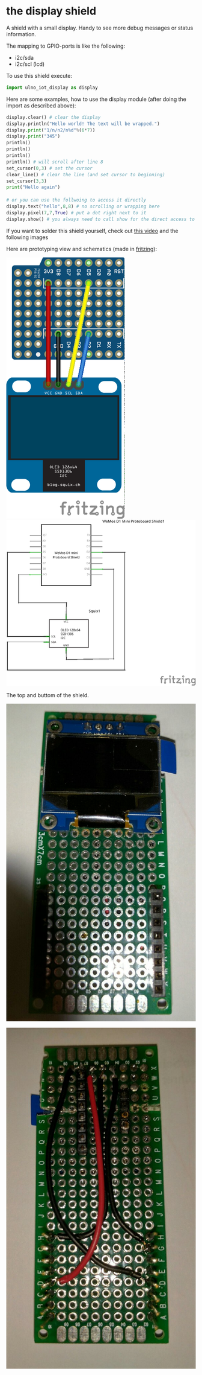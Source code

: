 # the display shield
A shield with a small display. Handy to see more debug messages or status
information.

The mapping to GPIO-ports is like the following:
- i2c/sda
- i2c/scl (lcd)

To use this shield execute:
```python
import ulno_iot_display as display
```

Here are some examples, how to use the display module
(after doing the import as described above):
```python
display.clear() # clear the display
display.println("Hello world! The text will be wrapped.")
display.print("1/n/n2/n%d"%(6*7))
display.print("345")
println()
println()
println()
println() # will scroll after line 8
set_cursor(0,3) # set the cursor
clear_line() # clear the line (and set cursor to beginning)
set_cursor(3,3)
print("Hello again")

# or you can use the follwoing to access it directly
display.text("hello",8,8) # no scrolling or wrapping here
display.pixel(7,7,True) # put a dot right next to it
display.show() # you always need to call show for the direct access to see anything
```
If you want to solder this shield yourself, check out 
[this video](https://youtu.be/-qlh_xMKBXg) and the following images

Here are prototyping view and schematics
(made in [fritzing](http://fritzing.org)):

![prototyping view](display_bb.png)
![schematic view](display_schem.png)


The top and buttom of the shield.

![top](display_t.jpg)

![bottom](display_b.jpg)
